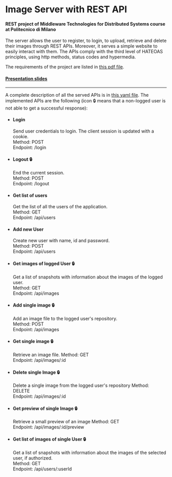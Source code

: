 # Image Server with REST API
#### REST project of Middleware Technologies for Distributed Systems course at Politecnico di Milano

The server allows the user to register, to login, to upload, retrieve and delete their images through REST APIs.
Moreover, it serves a simple website to easily interact with them.
The APIs comply with the third level of HATEOAS principles, using http methods, status codes and hypermedia.

The requirements of the project are listed in [this pdf file](https://github.com/cristiangiann/mtds-project-rest/blob/master/deliverables/requirements.pdf).

#### [Presentation slides](https://github.com/cristiangiann/mtds-project-rest/blob/master/deliverables/presentation.pdf)
---
A complete description of all the served APIs is in [this yaml file](https://github.com/cristiangiann/mtds-project-rest/blob/master/src/main/resources/api_documentation.yaml).
The implemented APIs are the following (icon 🔒 means that a non-logged user is not able to get a successful response):
+ #### Login
  Send user credentials to login. The client session is updated with a cookie.  
  Method: POST  
  Endpoint: /login
+ #### Logout 🔒
  End the current session.  
  Method: POST  
  Endpoint: /logout
+ #### Get list of users
  Get the list of all the users of the application.  
  Method: GET  
  Endpoint: /api/users
+ #### Add new User
  Create new user with name, id and password.  
  Method: POST  
  Endpoint: /api/users
+ #### Get images of logged User 🔒
  Get a list of snapshots with information about the images of the logged user.  
  Method: GET  
  Endpoint: /api/images
+ #### Add single image 🔒
  Add an image file to the logged user's repository.  
  Method: POST  
  Endpoint: /api/images
+ #### Get single image 🔒
  Retrieve an image file.
  Method: GET  
  Endpoint: /api/images/:id
+ #### Delete single Image 🔒
  Delete a single image from the logged user's repository
  Method: DELETE  
  Endpoint: /api/images/:id
+ #### Get preview of single Image 🔒
  Retrieve a small preview of an image
  Method: GET  
  Endpoint: /api/images/:id/preview
+ #### Get list of images of single User 🔒
  Get a list of snapshots with information about the images of the selected user, if authorized.  
  Method: GET  
  Endpoint: /api/users/:userId
